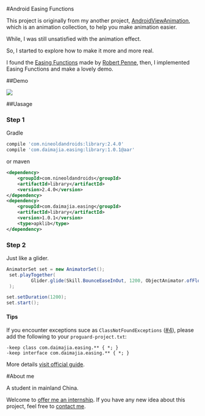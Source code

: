 #Android Easing Functions

This project is originally from my another project, [AndroidViewAnimation](https://github.com/daimajia/AndroidViewAnimations), which is an animation collection, to help you make animation easier.

While, I was still unsatisfied with the animation effect.

So, I started to explore how to make it more and more real.

I found the [Easing Functions](http://easings.net/) made by [Robert Penne](http://robertpenner.com/), then, I implemented Easing Functions and make a lovely demo.

##Demo

![](http://ww4.sinaimg.cn/mw690/610dc034jw1ehuzoul4h8g20b00gmh9s.gif)

##Uasage

### Step 1

Gradle

```groovy
compile 'com.nineoldandroids:library:2.4.0'
compile 'com.daimajia.easing:library:1.0.1@aar'
```
or maven

```xml
<dependency>
    <groupId>com.nineoldandroids</groupId>
    <artifactId>library</artifactId>
    <version>2.4.0</version>
</dependency>
<dependency>
    <groupId>com.daimajia.easing</groupId>
    <artifactId>library</artifactId>
    <version>1.0.1</version>
    <type>apklib</type>
</dependency>
```

### Step 2

Just like a glider.

```java
AnimatorSet set = new AnimatorSet();
 set.playTogether(
         Glider.glide(Skill.BounceEaseInOut, 1200, ObjectAnimator.ofFloat(mTarget, "translationY", 0, 100)
 );

set.setDuration(1200);
set.start();
```

#### Tips

If you encounter exceptions suce as `ClassNotFoundExceptions` ([#4](https://github.com/daimajia/AnimationEasingFunctions/issues/4)), please add the following to your `proguard-project.txt`:

```
-keep class com.daimajia.easing.** { *; }
-keep interface com.daimajia.easing.** { *; }
```

More details [visit official guide](http://developer.android.com/tools/help/proguard.html#configuring).

#About me

A student in mainland China. 

Welcome to [offer me an internship](mailto:daimajia@gmail.com).
If you have any new idea about this project, feel free to [contact me](mailto:daimajia@gmail.com).

